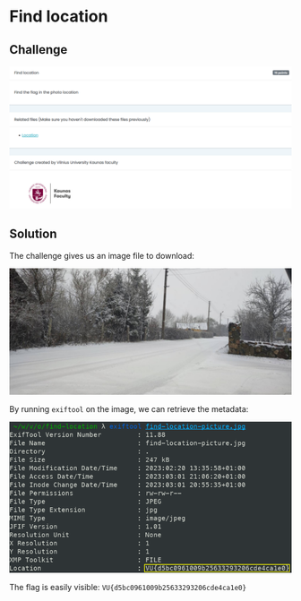 # Find location

## Challenge

![alt text](images/find-location-subject.jpg)

## Solution

The challenge gives us an image file to download:

![alt text](images/find-location-picture.jpg)

By running `exiftool` on the image, we can retrieve the metadata:

![alt text](images/find-location-metadata.png)

The flag is easily visible: `VU{d5bc0961009b25633293206cde4ca1e0}`
